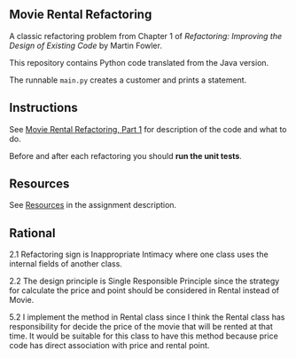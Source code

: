 ## Movie Rental Refactoring

A classic refactoring problem from Chapter 1 of
_Refactoring: Improving the Design of Existing Code_ by Martin Fowler.  

This repository contains Python code translated from the Java version.

The runnable `main.py` creates a customer and prints a statement.


## Instructions

See [Movie Rental Refactoring, Part 1](https://cpske.github.io/ISP/assignment/movierental/movierental-part1) for description of the code and what to do.

Before and after each refactoring you should **run the unit tests**.

## Resources

See [Resources](https://cpske.github.io/ISP/assignment/movierental/movierental-part1#resources) in the assignment description.


## Rational
2.1 Refactoring sign is Inappropriate Intimacy where one class uses the internal fields of another class.

2.2 The design principle is Single Responsible Principle since the strategy for calculate the price 
and point should be considered in Rental instead of Movie. 

5.2 I implement the method in Rental class since I think the Rental class has responsibility for decide the price of 
the movie that will be rented at that time. It would be suitable for this class to have this method because price code 
has direct association with price and rental point.
